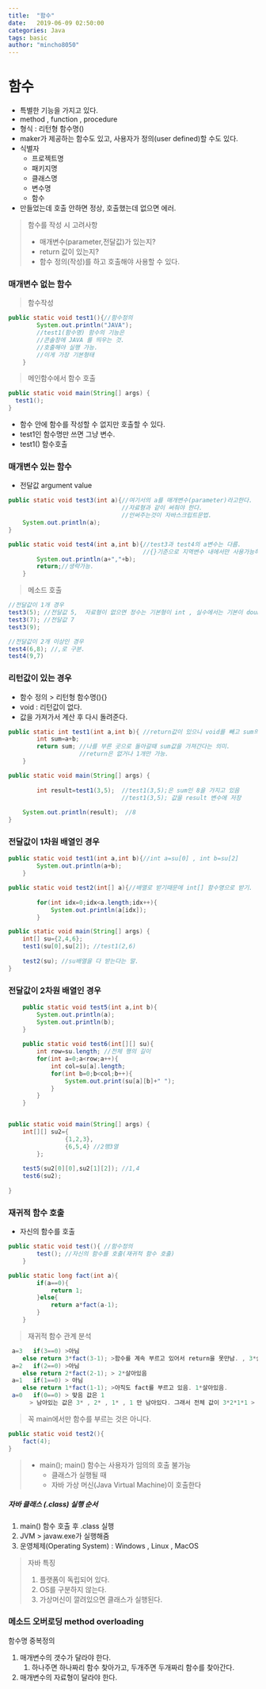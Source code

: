 ```yaml
---
title:  "함수"
date:   2019-06-09 02:50:00
categories: Java
tags: basic
author: "mincho8050"
---
```


# 함수

- 특별한 기능을 가지고 있다.
- method , function , procedure
- 형식 : 리턴형 함수명()
- maker가 제공하는 함수도 있고, 사용자가 정의(user defined)할 수도 있다.
- 식별자
  - 프로젝트명
  - 패키지명
  - 클래스명
  - 변수명
  - 함수
- 만들었는데 호출 안하면 정상, 호출했는데 없으면 에러.



> 함수를 작성 시 고려사항
>
> - 매개변수(parameter,전달값)가 있는지?
> - return 값이 있는지?
> - 함수 정의(작성)를 하고 호출해야 사용할 수 있다.





### 매개변수 없는 함수

> 함수작성

```java
public static void test1(){//함수정의
		System.out.println("JAVA");
		//test1(함수명) 함수의 기능은
		//콘솔창에 JAVA 를 띄우는 것.
		//호출해야 실행 가능. 
		//이게 가장 기본형태
	}
```

> 메인함수에서 함수 호출

```java
public static void main(String[] args) {
  test1();  
}
```

- 함수 안에 함수를 작성할 수 없지만 호출할 수 있다.
- test1인 함수명만 쓰면 그냥 변수.
- test1() 함수호출





### 매개변수 있는 함수

- 전달값 argument value

```java
public static void test3(int a){//여기서의 a를 매개변수(parameter)라고한다.
                                //자료형과 같이 써줘야 한다. 
                                //안써주는것이 자바스크립트문법.
    System.out.println(a);
}

public static void test4(int a,int b){//test3과 test4의 a변수는 다름. 
									  //{}기준으로 지역변수 내에서만 사용가능하기 때문이다.
		System.out.println(a+","+b);
		return;//생략가능.
	}
```

> 메소드 호출

```java
//전달값이 1개 경우
test3(5); //전달값 5,  자료형이 없으면 정수는 기본형이 int , 실수에서는 기본이 double  
test3(7); //전달값 7
test3(9);

//전달값이 2개 이상인 경우
test4(6,8); //,로 구분.
test4(9,7)
```





### 리턴값이 있는 경우

- 함수 정의 > 리턴형 함수명(){}
- void : 리턴값이 없다.
- 값을 가져가서 계산 후 다시 돌려준다.

```java
public static int test1(int a,int b){ //return값이 있으니 void를 빼고 sum의 자료형이 int를 사용.
		int sum=a+b;
		return sum; //나를 부른 곳으로 돌아갈때 sum값을 가져간다는 의미.
		            //return은 없거나 1개만 가능.
	}

public static void main(String[] args) {
	
		int result=test1(3,5);	//test1(3,5);은 sum인 8을 가지고 있음
    							//test1(3,5); 값을 result 변수에 저장
    
    System.out.println(result);  //8
}
```





### 전달값이 1차원 배열인 경우

```java
public static void test1(int a,int b){//int a=su[0] , int b=su[2]
		System.out.println(a+b);
	}

public static void test2(int[] a){//배열로 받기때문에 int[] 함수명으로 받기.
		
		for(int idx=0;idx<a.length;idx++){
			System.out.println(a[idx]);
		}

public static void main(String[] args) {
    int[] su={2,4,6};
	test1(su[0],su[2]); //test1(2,6)
    
    test2(su); //su배열을 다 받는다는 말.
}

```





### 전달값이 2차원 배열인 경우

```java
    public static void test5(int a,int b){
    	System.out.println(a);
    	System.out.println(b);
    }
    
    public static void test6(int[][] su){
    	int row=su.length; //전체 행의 길이
    	for(int a=0;a<row;a++){
    		int col=su[a].length; 
    		for(int b=0;b<col;b++){
    			System.out.print(su[a][b]+" ");
    		}
    	}
    }


public static void main(String[] args) {
    int[][] su2={
				{1,2,3},
				{6,5,4} //2행3열
		};
    
    test5(su2[0][0],su2[1][2]); //1,4
	test6(su2);
    
}

```





### 재귀적 함수 호출

- 자신의 함수를 호출

```java
public static void test(){ //함수정의
		test(); //자신의 함수를 호출(재귀적 함수 호출)	
	}
```



```java
public static long fact(int a){
		if(a==0){
			return 1;
		}else{
			return a*fact(a-1);
		}
	}
```

> 재귀적 함수 관계 분석

```java
 a=3   if(3==0) >아님
    else return 3*fact(3-1); >함수를 계속 부르고 있어서 return을 못만남. , 3*살이있음
 a=2   if(2==0) >아님  
	else return 2*fact(2-1); > 2*살아있음
 a=1   if(1==0) > 아님
	else return 1*fact(1-1); >아직도 fact를 부르고 있음. 1*살아있음.
 a=0   if(0==0) > 맞음 값은 1
	  > 남아있는 값은 3* , 2* , 1* , 1 만 남아있다. 그래서 전체 값이 3*2*1*1 > 6      
```

> 꼭 main에서만 함수를 부르는 것은 아니다. 

```java
public static void test2(){
    fact(4);
}
```

> - main(); main() 함수는 사용자가 임의의 호출 불가능
>   - 클래스가 실행될 때
>   - 자바 가상 머신(Java Virtual Machine)이 호출한다



##### 자바 클래스 (.class) 실행 순서

1.  main() 함수 호출 후 .class 실행
2. JVM > javaw.exe가 실행해줌
3. 운영체제(Operating System) : Windows , Linux , MacOS



> 자바 특징 
>
> 1. 플랫폼이 독립되어 있다.
> 2. OS를 구분하지 않는다.
> 3. 가상머신이 깔려있으면 클래스가 실행된다.





### 메소드 오버로딩 method overloading

함수명 중복정의

1. 매개변수의 갯수가 달라야 한다.
   1. 하나주면 하나짜리 함수 찾아가고, 두개주면 두개짜리 함수를 찾아간다.
2. 매개변수의 자료형이 달라야 한다.
